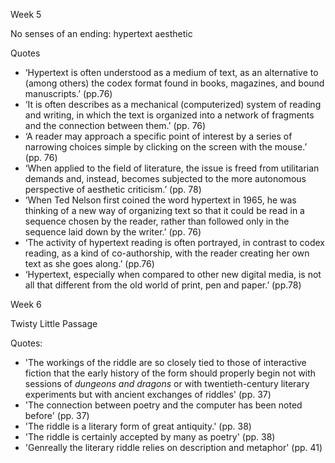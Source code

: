 
 Week 5

No senses of an ending: hypertext aesthetic 

Quotes 

- ‘Hypertext is often understood as a medium of text, as an alternative to (among others) the codex format found in books, magazines, and bound manuscripts.’ (pp.76)
- ‘It is often describes as a mechanical (computerized) system of reading and writing, in which the text is organized into a network of fragments and the connection between them.’ (pp. 76)
- ‘A reader may approach a specific point of interest by a series of narrowing choices simple by clicking on the screen with the mouse.’ (pp. 76)
- ‘When applied to the field of literature, the issue is freed from utilitarian demands and, instead, becomes subjected to the more autonomous perspective of aesthetic criticism.’ (pp. 78)
- ‘When Ted Nelson first coined the word hypertext in 1965, he was thinking of a new way of organizing text so that it could be read in a sequence chosen by the reader, rather than followed only in the sequence laid down by the writer.’ (pp. 76)
- ‘The activity of hypertext reading is often portrayed, in contrast to codex reading, as a kind of co-authorship, with the reader creating her own text as she goes along.’ (pp.76)
- ‘Hypertext, especially when compared to other new digital media, is not all that different from the old world of print, pen and paper.’ (pp.78)

Week 6

Twisty Little Passage

Quotes:

- 'The workings of the riddle are so closely tied to those of interactive fiction that the early history of the form should properly begin not with sessions of *dungeons and dragons* or with twentieth-century literary experiments but with ancient exchanges of riddles' (pp. 37)
- 'The connection between poetry and the computer has been noted before' (pp. 37)
- 'The riddle is a literary form of great antiquity.' (pp. 38)
- 'The riddle is certainly accepted by many as poetry' (pp. 38)
- 'Genreally the literary riddle relies on description and metaphor' (pp. 41)
